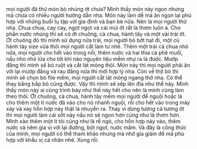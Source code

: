 mọi người đã thử món bò nhúng ớt chưa? Mình thấy món này ngon nhưng mà chưa có nhiều người hướng dẫn nha. Món này làm dễ mà ăn ngon lại phù hợp với những buổi tụ tập với gia đình và bạn bè nữa. Nên là mọi người thử nha. Chua chua, cay cay, ngọt ngọt và cái mùi ớt rất là thơm luôn á. Cho phần nước nhúng thì sẽ có ớt chuông, cà chua, hành tây và một vài trái ớt. Ớt chuông đỏ thì mình sử dụng nửa trái, mọi người bỏ bớt hạt đi, một củ hành tây size vừa thôi mọi người cắt làm tư nhé. Thêm một trái cà chua nhỏ nữa, mọi người cho hết vào trong nồi, thêm nước và hai thìa cà phê muối, nấu nho nhỏ lửa cho tới khi nào nguyên liệu mềm nhự ra là được. Mướp đắng thì mình sẽ bỏ ruột và cắt lát mỏng thôi. Món này thì mọi người phải ăn với lại mướp đắng và rau đắng nữa thì mới hợp lý nha. Còn về thịt bò thì mình sẽ chọn bò file mềm, mọi người cắt lát mỏng ngang thớ nha. Có thể thay bằng bắp bò cũng được. Vậy thì mình sẽ xếp lên đĩa như thế này. Mình thấy món này ai cũng trình bày như thế này hết cho nên là mình cũng làm theo thôi. Ớt chuông, cà chua, hành tây mềm mọi người để nguội hoặc là cho thêm một tí nước đá vào cho nó nhanh nguội, rồi cho hết vào trong máy xay và xay hỗn hợp này thật là nhuyễn ra. Thay vì dùng tương cà tương ớt thì mọi người làm cái sốt này nấu nó sẽ ngon hơn cũng như là thơm hơn. Mình xào thêm một ít tỏi cũng như là rễ ngò, cho hỗn hợp này vào, thêm nước và nêm gia vị với lại đường, bột ngọt, nước mắm. Và đây là công thức của mình, mọi người có thể tham khảo nhưng mà nhớ gia giảm để mà phù hợp với khẩu vị cá nhân nhé. Xong rồi.
